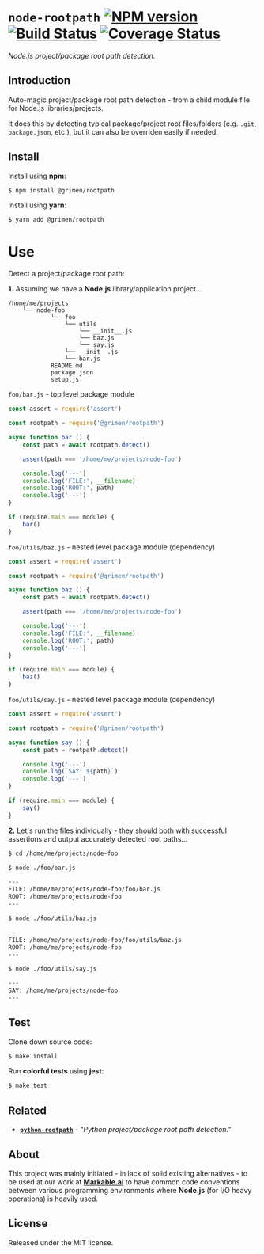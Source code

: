 
# `node-rootpath` [![NPM version](https://badge.fury.io/js/%40grimen%2Frootpath.svg)](https://badge.fury.io/js/%40grimen%2Frootpath) [![Build Status](https://travis-ci.com/grimen/node-rootpath.svg?token=sspjPRWbecBSpceU8Jyn&branch=master)](https://travis-ci.com/grimen/node-rootpath) [![Coverage Status](https://codecov.io/gh/grimen/node-rootpath/branch/master/graph/badge.svg)](https://codecov.io/gh/grimen/node-rootpath)

*Node.js project/package root path detection.*


## Introduction

Auto-magic project/package root path detection - from a child module file for Node.js libraries/projects.

It does this by detecting typical package/project root files/folders (e.g. `.git`, `package.json`, etc.), but it can also be overriden easily if needed.


## Install

Install using **npm**:

```bash
$ npm install @grimen/rootpath
```

Install using **yarn**:

```bash
$ yarn add @grimen/rootpath
```


# Use

Detect a project/package root path:

**1.** Assuming we have a **Node.js** library/application project...

```
/home/me/projects
    └── node-foo
            └── foo
                └── utils
                    └── __init__.js
                    └── baz.js
                    └── say.js
                └── __init__.js
                └── bar.js
            README.md
            package.json
            setup.js
```

`foo/bar.js` - top level package module

```javascript
const assert = require('assert')

const rootpath = require('@grimen/rootpath')

async function bar () {
    const path = await rootpath.detect()

    assert(path === '/home/me/projects/node-foo')

    console.log('---')
    console.log('FILE:', __filename)
    console.log('ROOT:', path)
    console.log('---')
}

if (require.main === module) {
    bar()
}
```

`foo/utils/baz.js` - nested level package module (dependency)

```javascript
const assert = require('assert')

const rootpath = require('@grimen/rootpath')

async function baz () {
    const path = await rootpath.detect()

    assert(path === '/home/me/projects/node-foo')

    console.log('---')
    console.log('FILE:', __filename)
    console.log('ROOT:', path)
    console.log('---')
}

if (require.main === module) {
    baz()
}
```

`foo/utils/say.js` - nested level package module (dependency)

```javascript
const assert = require('assert')

const rootpath = require('@grimen/rootpath')

async function say () {
    const path = rootpath.detect()

    console.log('---')
    console.log(`SAY: ${path}`)
    console.log('---')
}

if (require.main === module) {
    say()
}
```

**2.** Let's run the files individually - they should both with successful assertions and output accurately detected root paths...

```sh
$ cd /home/me/projects/node-foo

$ node ./foo/bar.js

---
FILE: /home/me/projects/node-foo/foo/bar.js
ROOT: /home/me/projects/node-foo
---

$ node ./foo/utils/baz.js

---
FILE: /home/me/projects/node-foo/foo/utils/baz.js
ROOT: /home/me/projects/node-foo
---

$ node ./foo/utils/say.js

---
SAY: /home/me/projects/node-foo
---

```


## Test

Clone down source code:

```sh
$ make install
```

Run **colorful tests** using **jest**:

```sh
$ make test
```


## Related

- [**`python-rootpath`**](https://github.com/grimen/python-rootpath) - *"Python project/package root path detection."*


## About

This project was mainly initiated - in lack of solid existing alternatives - to be used at our work at **[Markable.ai](https://markable.ai)** to have common code conventions between various programming environments where **Node.js** (for I/O heavy operations) is heavily used.


## License

Released under the MIT license.
